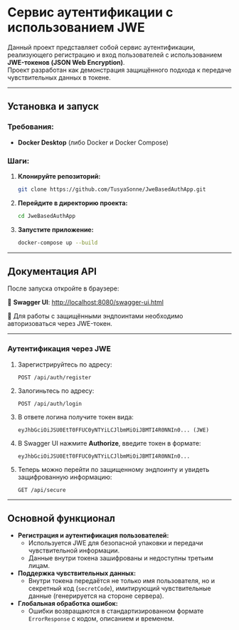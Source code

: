 # Сервис аутентификации с использованием JWE

Данный проект представляет собой сервис аутентификации, реализующего регистрацию и вход пользователей с использованием **JWE-токенов (JSON Web Encryption)**.  
Проект разработан как демонстрация защищённого подхода к передаче чувствительных данных в токене.

---

## Установка и запуск

### Требования:
- **Docker Desktop** (либо Docker и Docker Compose)

### Шаги:
1. **Клонируйте репозиторий:**
   ```bash
   git clone https://github.com/TusyaSonne/JweBasedAuthApp.git
   ```
2. **Перейдите в директорию проекта:**
   ```bash
   cd JweBasedAuthApp
   ```
3. **Запустите приложение:**
   ```bash
   docker-compose up --build
   ```

---

## Документация API

После запуска откройте в браузере:

📄 **Swagger UI**: [http://localhost:8080/swagger-ui.html](http://localhost:8080/swagger-ui.html)

🔐 Для работы с защищёнными эндпоинтами необходимо авторизоваться через JWE-токен.

---

### Аутентификация через JWE

1. Зарегистрируйтесь по адресу:

   ```
   POST /api/auth/register
   ```
2. Залогиньтесь по адресу:
   ```
   POST /api/auth/login
   ```
3. В ответе логина получите токен вида:

   ```
   eyJhbGciOiJSU0EtT0FFUC0yNTYiLCJlbmMiOiJBMTI4R0NNIn0... (JWE)
   ```

3. В Swagger UI нажмите **Authorize**, введите токен в формате:

   ```
   eyJhbGciOiJSU0EtT0FFUC0yNTYiLCJlbmMiOiJBMTI4R0NNIn0...
   ```

4. Теперь можно перейти по защищенному эндпоинту и увидеть защифрованную информацию:

   ```
   GET /api/secure
   ```

---

## Основной функционал

* **Регистрация и аутентификация пользователей:**
  * Используется JWE для безопасной упаковки и передачи чувствительной информации.
  * Данные внутри токена зашифрованы и недоступны третьим лицам.
* **Поддержка чувствительных данных:**
  * Внутри токена передаётся не только имя пользователя, но и секретный код (`secretCode`), имитирующий чувствительные данные (генерируется на стороне сервера).
* **Глобальная обработка ошибок:**
  * Ошибки возвращаются в стандартизированном формате `ErrorResponse` с кодом, описанием и временем.
